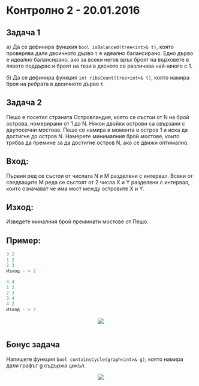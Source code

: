 # Контролно 2 - 20.01.2016

## Задача 1 ##

a)
Да се дефинира фунцкия `bool isBalanced(tree<int>& t)`, която проверява дали двоичното дърво `t` е идеално балансирано. Едно дърво е идеално балансирано, ако за всеки негов връх броят на върховете в лявото поддърво и броят на тези в дясното се различава най-много с 1.

б) Да се дефинира функция `int ribsCount(tree<int>& t)`, която намира броя на ребрата в двоичното дърво `t`.



## Задача 2 ##
Пешо е посетил страната Островландия, която се състои от N на брой острова, номерирани от 1 до N. Някои двойки острови са свързани с двупосочни мостове. Пешо се намира в момента в остров 1 и иска да достигне до остров N. Намерете минималния брой мостове, които трябва да премине за да достигне остров N, aко се движи оптимално.

**Вход:**
----

Първия ред се състои от числата N и M разделени с интервал. Всеки от следващите M реда се състоят от 2 числа X и Y разделени с интервал, които означават че има мост между островите X и Y.

**Изход:**
--
Изведете миналния брой преминати мостове от Пешо.

Пример:
-----------
```c++
3 2
1 2
2 3
Изход - > 2
```

```c++
4 4
1 2
2 3
3 4
4 2
Изход - > 2
```
<p align="center">
  <img src="http://lifequotes99.com/wp-content/uploads/2013/06/student-during-exams.jpg"/>
</p>
<img align="center" src="")>

## Бонус задача ##

Напишете функция `bool containsCycle(graph<int>& g)`, която намира дали графът g съдържа цикъл.

<p align="center">
  <img src="http://4.bp.blogspot.com/-U9SKQ98UoR0/UiiB0wHwJyI/AAAAAAAAAdU/RNmyBYIDwcs/s320/2.jpg"/>
</p>
<img align="center" src="")>
